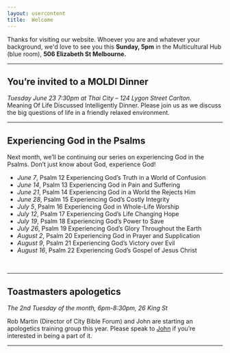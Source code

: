 ```yaml
---
layout: usercontent
title:  Welcome
---
```


Thanks for visiting our website. Whoever you are and whatever your background, we'd love to see you this __Sunday, 5pm__ in the Multicultural Hub (blue room), __506 Elizabeth St Melbourne.__


<div class="row2"></div>

***


## You’re invited to a MOLDI Dinner
_Tuesday June 23 7:30pm at Thai City – 124 Lygon Street Carlton._  
Meaning Of Life Discussed Intelligently Dinner. Please join us as we discuss the big questions of life
in a friendly relaxed environment. 

***


## Experiencing God in the Psalms
Next month, we’ll be continuing our series on experiencing God in the Psalms. Don’t just know about God, experience God!

 * _June 7_,      Psalm 12    Experiencing God’s Truth in a World of Confusion
 * _June 14_,    Psalm 13    Experiencing God in Pain and Suffering
 * _June 21_,     Psalm 14    Experiencing God in a World the Rejects Him
 * _June 28_,     Psalm 15    Experiencing God’s Costly Integrity
 * _July 5_,     Psalm 16    Experiencing God in Whole-Life Worship
 * _July 12_,     Psalm 17    Experiencing God’s Life Changing Hope
 * _July 19_,     Psalm 18    Experiencing God’s Power to Save
 * _July 26_,     Psalm 19    Experiencing God’s Glory Throughout the Earth
 * _August 2_,    Psalm 20    Experiencing God in Prayer and Supplication
 * _August 9_,    Psalm 21    Experiencing God’s Victory over Evil
 * _August 16_,   Psalm 22    Experiencing God’s Gospel of Jesus Christ

&nbsp;
***


## Toastmasters apologetics
_The 2nd Tuesday of the month, 6pm-8:30pm, 26 King St_

Rob Martin (Director of City Bible Forum) and John are starting an apologetics training group this year. Please speak to [John] if you’re interested in being a part of it.

***


[John]: mailto:john.david.hudson@gmail.com



